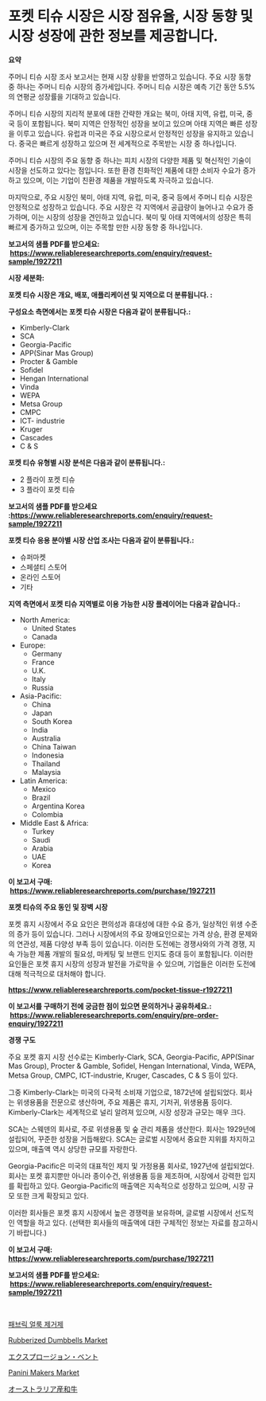<p><h1>포켓 티슈 시장은 시장 점유율, 시장 동향 및 시장 성장에 관한 정보를 제공합니다.</h1></p><p><strong>요약</strong></p>
<p><p>주머니 티슈 시장 조사 보고서는 현재 시장 상황을 반영하고 있습니다. 주요 시장 동향 중 하나는 주머니 티슈 시장의 증가세입니다. 주머니 티슈 시장은 예측 기간 동안 5.5%의 연평균 성장률을 기대하고 있습니다.</p><p>주머니 티슈 시장의 지리적 분포에 대한 간략한 개요는 북미, 아태 지역, 유럽, 미국, 중국 등이 포함됩니다. 북미 지역은 안정적인 성장을 보이고 있으며 아태 지역은 빠른 성장을 이루고 있습니다. 유럽과 미국은 주요 시장으로서 안정적인 성장을 유지하고 있습니다. 중국은 빠르게 성장하고 있으며 전 세계적으로 주목받는 시장 중 하나입니다.</p><p>주머니 티슈 시장의 주요 동향 중 하나는 피치 시장의 다양한 제품 및 혁신적인 기술이 시장을 선도하고 있다는 점입니다. 또한 환경 친화적인 제품에 대한 소비자 수요가 증가하고 있으며, 이는 기업이 친환경 제품을 개발하도록 자극하고 있습니다.</p><p>마지막으로, 주요 시장인 북미, 아태 지역, 유럽, 미국, 중국 등에서 주머니 티슈 시장은 안정적으로 성장하고 있습니다. 주요 시장은 각 지역에서 공급량이 늘어나고 수요가 증가하며, 이는 시장의 성장을 견인하고 있습니다. 북미 및 아태 지역에서의 성장은 특히 빠르게 증가하고 있으며, 이는 주목할 만한 시장 동향 중 하나입니다.</p></p>
<p><strong>보고서의 샘플 PDF를 받으세요: &nbsp;<a href="https://www.reliableresearchreports.com/enquiry/request-sample/1927211">https://www.reliableresearchreports.com/enquiry/request-sample/1927211</a></strong></p>
<p><strong>시장 세분화:</strong></p>
<p><strong> 포켓 티슈 시장은 개요, 배포, 애플리케이션 및 지역으로 더 분류됩니다. :</strong></p>
<p><strong>구성요소 측면에서는 포켓 티슈 시장은 다음과 같이 분류됩니다.:</strong></p>
<p><ul><li>Kimberly-Clark</li><li>SCA</li><li>Georgia-Pacific</li><li>APP(Sinar Mas Group)</li><li>Procter & Gamble</li><li>Sofidel</li><li>Hengan International</li><li>Vinda</li><li>WEPA</li><li>Metsa Group</li><li>CMPC</li><li>ICT- industrie</li><li>Kruger</li><li>Cascades</li><li>C & S</li></ul></p>
<p><strong> 포켓 티슈 유형별 시장 분석은 다음과 같이 분류됩니다.:</strong></p>
<p><ul><li>2 플라이 포켓 티슈</li><li>3 플라이 포켓 티슈</li></ul></p>
<p><strong>보고서의 샘플 PDF를 받으세요 :<a href="https://www.reliableresearchreports.com/enquiry/request-sample/1927211">https://www.reliableresearchreports.com/enquiry/request-sample/1927211</a></strong></p>
<p><strong> 포켓 티슈 응용 분야별 시장 산업 조사는 다음과 같이 분류됩니다.:</strong></p>
<p><ul><li>슈퍼마켓</li><li>스페셜티 스토어</li><li>온라인 스토어</li><li>기타</li></ul></p>
<p><strong>지역 측면에서 포켓 티슈 지역별로 이용 가능한 시장 플레이어는 다음과 같습니다.:</strong></p>
<p><ul>
    <li>
        North America:
        <ul>
            <li>United States</li>
            <li>Canada</li>
        </ul>
    </li>
    <li>
        Europe:
        <ul>
            <li>Germany</li>
            <li>France</li>
            <li>U.K.</li>
            <li>Italy</li>
            <li>Russia</li>
        </ul>
    </li>
    <li>
        Asia-Pacific:
        <ul>
            <li>China</li>
            <li>Japan</li>
            <li>South Korea</li>
            <li>India</li>
            <li>Australia</li>
            <li>China Taiwan</li>
            <li>Indonesia</li>
            <li>Thailand</li>
            <li>Malaysia</li>
        </ul>
    </li>
    <li>
        Latin America:
        <ul>
            <li>Mexico</li>
            <li>Brazil</li>
            <li>Argentina Korea</li>
            <li>Colombia</li>
        </ul>
    </li>
    <li>
        Middle East & Africa:
        <ul>
            <li>Turkey</li>
            <li>Saudi</li>
            <li>Arabia</li>
            <li>UAE</li>
            <li>Korea</li>
        </ul>
    </li>
    </ul></p>
<p><strong>이 보고서 구매: &nbsp;<a href="https://www.reliableresearchreports.com/purchase/1927211">https://www.reliableresearchreports.com/purchase/1927211</a></strong></p>
<p><strong>포켓 티슈의 주요 동인 및 장벽 시장</strong></p>
<p><p>포켓 휴지 시장에서 주요 요인은 편의성과 휴대성에 대한 수요 증가, 일상적인 위생 수준의 증가 등이 있습니다. 그러나 시장에서의 주요 장애요인으로는 가격 상승, 환경 문제와의 연관성, 제품 다양성 부족 등이 있습니다. 이러한 도전에는 경쟁사와의 가격 경쟁, 지속 가능한 제품 개발의 필요성, 마케팅 및 브랜드 인지도 증대 등이 포함됩니다. 이러한 요인들은 포켓 휴지 시장의 성장과 발전을 가로막을 수 있으며, 기업들은 이러한 도전에 대해 적극적으로 대처해야 합니다.</p></p>
<p><strong><a href="https://www.reliableresearchreports.com/pocket-tissue-r1927211">https://www.reliableresearchreports.com/pocket-tissue-r1927211</a></strong></p>
<p><strong>이 보고서를 구매하기 전에 궁금한 점이 있으면 문의하거나 공유하세요.: &nbsp;<a href="https://www.reliableresearchreports.com/enquiry/pre-order-enquiry/1927211">https://www.reliableresearchreports.com/enquiry/pre-order-enquiry/1927211</a></strong></p>
<p><strong>경쟁 구도</strong></p>
<p><p>주요 포켓 휴지 시장 선수로는 Kimberly-Clark, SCA, Georgia-Pacific, APP(Sinar Mas Group), Procter & Gamble, Sofidel, Hengan International, Vinda, WEPA, Metsa Group, CMPC, ICT-industrie, Kruger, Cascades, C & S 등이 있다. </p><p>그중 Kimberly-Clark는 미국의 다국적 소비재 기업으로, 1872년에 설립되었다. 회사는 위생용품을 전문으로 생산하며, 주요 제품은 휴지, 기저귀, 위생용품 등이다. Kimberly-Clark는 세계적으로 널리 알려져 있으며, 시장 성장과 규모는 매우 크다. </p><p>SCA는 스웨덴의 회사로, 주로 위생용품 및 숲 관리 제품을 생산한다. 회사는 1929년에 설립되어, 꾸준한 성장을 거듭해왔다. SCA는 글로벌 시장에서 중요한 지위를 차지하고 있으며, 매출액 역시 상당한 규모를 자랑한다. </p><p>Georgia-Pacific은 미국의 대표적인 제지 및 가정용품 회사로, 1927년에 설립되었다. 회사는 포켓 휴지뿐만 아니라 종이수건, 위생용품 등을 제조하며, 시장에서 강력한 입지를 확립하고 있다. Georgia-Pacific의 매출액은 지속적으로 성장하고 있으며, 시장 규모 또한 크게 확장되고 있다. </p><p>이러한 회사들은 포켓 휴지 시장에서 높은 경쟁력을 보유하며, 글로벌 시장에서 선도적인 역할을 하고 있다. (선택한 회사들의 매출액에 대한 구체적인 정보는 자료를 참고하시기 바랍니다.)</p></p>
<p><strong>이 보고서 구매: &nbsp; <a href="https://www.reliableresearchreports.com/purchase/1927211">https://www.reliableresearchreports.com/purchase/1927211</a></strong></p>
<p><strong>보고서의 샘플 PDF를 받으세요: &nbsp;<a href="https://www.reliableresearchreports.com/enquiry/request-sample/1927211">https://www.reliableresearchreports.com/enquiry/request-sample/1927211</a></strong><strong></strong></p>
<p>&nbsp;</p>
<p><p><a href="https://github.com/lzrvbyqzftro57/Market-Research-Report-List-1/blob/main/164315427862.md">패브릭 얼룩 제거제</a></p><p><a href="https://github.com/gulaimolin/Market-Research-Report-List-4/blob/main/rubberized-dumbbells-market.md">Rubberized Dumbbells Market</a></p><p><a href="https://github.com/luffiazaza/Market-Research-Report-List-1/blob/main/876570330246.md">エクスプロージョン・ベント</a></p><p><a href="https://github.com/mauripalmi/Market-Research-Report-List-3/blob/main/panini-makers-market.md">Panini Makers Market</a></p><p><a href="https://github.com/one-cool-chick/Market-Research-Report-List-1/blob/main/372442630247.md">オーストラリア産和牛</a></p></p>